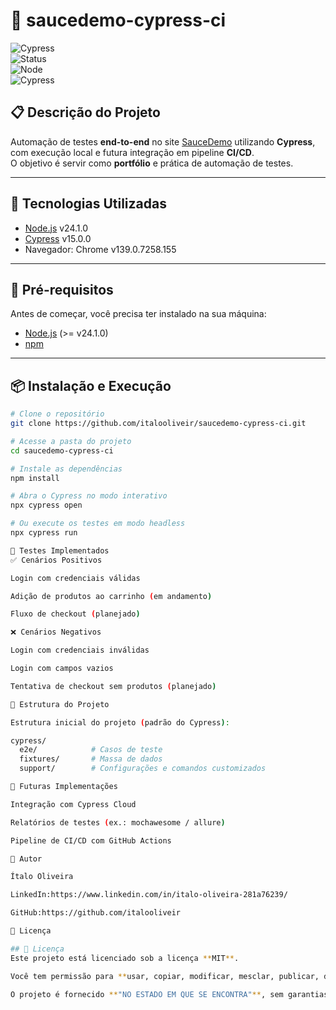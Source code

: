 # 🧪 saucedemo-cypress-ci

![Cypress](https://img.shields.io/badge/tested%20with-Cypress-04C38E.svg)  
![Status](https://img.shields.io/badge/status-em%20andamento-yellow)  
![Node](https://img.shields.io/badge/node-v24.1.0-green)  
![Cypress](https://img.shields.io/badge/cypress-v15.0.0-green)

## 📋 Descrição do Projeto
Automação de testes **end-to-end** no site [SauceDemo](https://www.saucedemo.com/) utilizando **Cypress**, com execução local e futura integração em pipeline **CI/CD**.  
O objetivo é servir como **portfólio** e prática de automação de testes.

---

## 🚀 Tecnologias Utilizadas
- [Node.js](https://nodejs.org/) v24.1.0  
- [Cypress](https://www.cypress.io/) v15.0.0  
- Navegador: Chrome v139.0.7258.155  

---

## 🔧 Pré-requisitos
Antes de começar, você precisa ter instalado na sua máquina:
- [Node.js](https://nodejs.org/) (>= v24.1.0)  
- [npm](https://www.npmjs.com/)  

---

## 📦 Instalação e Execução

```bash
# Clone o repositório
git clone https://github.com/italooliveir/saucedemo-cypress-ci.git

# Acesse a pasta do projeto
cd saucedemo-cypress-ci

# Instale as dependências
npm install

# Abra o Cypress no modo interativo
npx cypress open

# Ou execute os testes em modo headless
npx cypress run

🧪 Testes Implementados
✅ Cenários Positivos

Login com credenciais válidas

Adição de produtos ao carrinho (em andamento)

Fluxo de checkout (planejado)

❌ Cenários Negativos

Login com credenciais inválidas

Login com campos vazios

Tentativa de checkout sem produtos (planejado)

📂 Estrutura do Projeto

Estrutura inicial do projeto (padrão do Cypress):

cypress/
  e2e/            # Casos de teste
  fixtures/       # Massa de dados
  support/        # Configurações e comandos customizados

🔄 Futuras Implementações

Integração com Cypress Cloud

Relatórios de testes (ex.: mochawesome / allure)

Pipeline de CI/CD com GitHub Actions

👤 Autor

Ítalo Oliveira

LinkedIn:https://www.linkedin.com/in/italo-oliveira-281a76239/

GitHub:https://github.com/italooliveir

📄 Licença

## 📄 Licença
Este projeto está licenciado sob a licença **MIT**.  

Você tem permissão para **usar, copiar, modificar, mesclar, publicar, distribuir, sublicenciar e/ou vender** cópias do projeto, desde que o **copyright e a permissão sejam incluídos** em todas as cópias ou partes substanciais do software.  

O projeto é fornecido **"NO ESTADO EM QUE SE ENCONTRA"**, sem garantias de qualquer tipo, expressas ou implícitas, incluindo, mas não se limitando, às garantias de **comercialização, adequação a um propósito específico e não violação**.

